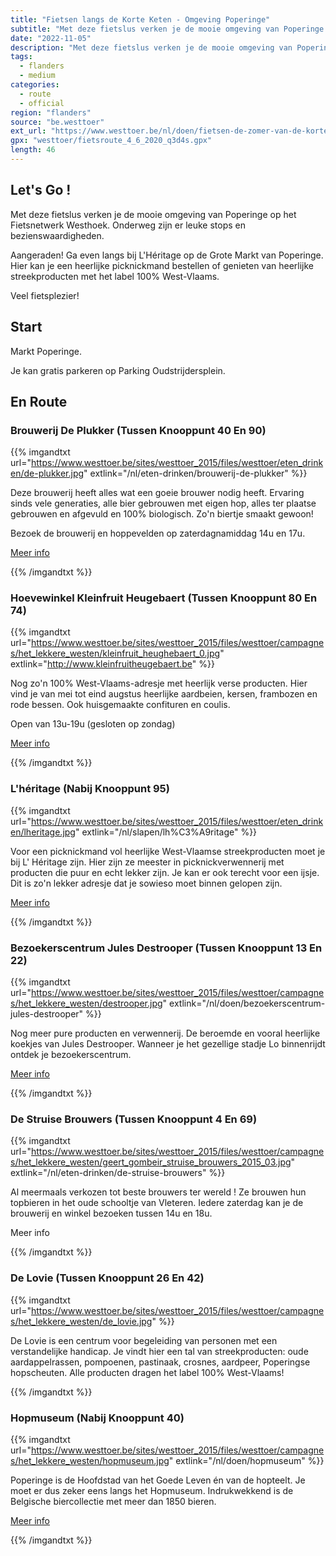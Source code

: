 ```yaml
---
title: "Fietsen langs de Korte Keten - Omgeving Poperinge"
subtitle: "Met deze fietslus verken je de mooie omgeving van Poperinge op het Fietsnetwerk Westhoek"
date: "2022-11-05"
description: "Met deze fietslus verken je de mooie omgeving van Poperinge op het Fietsnetwerk Westhoek" 
tags:
  - flanders
  - medium
categories: 
  - route
  - official
region: "flanders"
source: "be.westtoer"
ext_url: "https://www.westtoer.be/nl/doen/fietsen-de-zomer-van-de-korte-keten-omgeving-poperinge"
gpx: "westtoer/fietsroute_4_6_2020_q3d4s.gpx"
length: 46
---
```


## Let's Go !

Met deze fietslus verken je de mooie omgeving van Poperinge op het Fietsnetwerk Westhoek. Onderweg zijn er leuke stops en bezienswaardigheden.

Aangeraden! Ga even langs bij L'Héritage op de Grote Markt van Poperinge. Hier kan je een heerlijke picknickmand bestellen of genieten van heerlijke streekproducten met het label 100% West-Vlaams.

Veel fietsplezier!

## Start 

Markt Poperinge.   



Je kan gratis parkeren op Parking Oudstrijdersplein. 

## En Route

### Brouwerij De Plukker (Tussen Knooppunt 40 En 90)

{{% imgandtxt url="https://www.westtoer.be/sites/westtoer_2015/files/westtoer/eten_drinken/de-plukker.jpg" extlink="/nl/eten-drinken/brouwerij-de-plukker" %}}

Deze brouwerij heeft alles wat een goeie brouwer nodig heeft. Ervaring sinds vele generaties, alle bier gebrouwen met eigen hop, alles ter plaatse gebrouwen en afgevuld en 100% biologisch. Zo'n biertje smaakt gewoon!

Bezoek de brouwerij en hoppevelden op zaterdagnamiddag 14u en 17u.   

[Meer info](https://www.westtoer.be/nl/eten-drinken/brouwerij-de-plukker)

{{% /imgandtxt %}}

### Hoevewinkel Kleinfruit Heugebaert (Tussen Knooppunt 80 En 74)

{{% imgandtxt url="https://www.westtoer.be/sites/westtoer_2015/files/westtoer/campagnes/het_lekkere_westen/kleinfruit_heughebaert_0.jpg" extlink="http://www.kleinfruitheugebaert.be" %}}

Nog zo'n 100% West-Vlaams-adresje met heerlijk verse producten. Hier vind je van mei tot eind augstus heerlijke aardbeien, kersen, frambozen en rode bessen.  Ook huisgemaakte confituren en coulis.

Open van 13u-19u (gesloten op zondag)

[Meer info](http://www.kleinfruitheugebaert.be)

{{% /imgandtxt %}}

### L'héritage (Nabij Knooppunt 95)

{{% imgandtxt url="https://www.westtoer.be/sites/westtoer_2015/files/westtoer/eten_drinken/lheritage.jpg" extlink="/nl/slapen/lh%C3%A9ritage" %}}

Voor een picknickmand vol heerlijke West-Vlaamse streekproducten moet je bij L' Héritage zijn. Hier zijn ze meester in picknickverwennerij met producten die puur en echt lekker zijn. Je kan er ook terecht voor een ijsje. Dit is zo'n lekker adresje dat je sowieso moet binnen gelopen zijn.

[Meer info](https://www.westtoer.be/nl/slapen/lh%C3%A9ritage)

{{% /imgandtxt %}}

### Bezoekerscentrum Jules Destrooper (Tussen Knooppunt 13 En 22)

{{% imgandtxt url="https://www.westtoer.be/sites/westtoer_2015/files/westtoer/campagnes/het_lekkere_westen/destrooper.jpg" extlink="/nl/doen/bezoekerscentrum-jules-destrooper" %}}

Nog meer pure producten en verwennerij. De beroemde en vooral heerlijke koekjes van Jules Destrooper. Wanneer je het gezellige stadje Lo binnenrijdt ontdek je bezoekerscentrum.

[Meer info](https://www.westtoer.be/nl/doen/bezoekerscentrum-jules-destrooper)

{{% /imgandtxt %}}

### De Struise Brouwers (Tussen Knooppunt 4 En 69)

{{% imgandtxt url="https://www.westtoer.be/sites/westtoer_2015/files/westtoer/campagnes/het_lekkere_westen/geert_gombeir_struise_brouwers_2015_03.jpg" extlink="/nl/eten-drinken/de-struise-brouwers" %}}

Al meermaals verkozen tot beste brouwers ter wereld ! Ze brouwen hun topbieren in het oude schooltje van Vleteren.  Iedere zaterdag kan je de brouwerij en winkel bezoeken tussen 14u en 18u.

Meer info

{{% /imgandtxt %}}

### De Lovie (Tussen Knooppunt 26 En 42)

{{% imgandtxt url="https://www.westtoer.be/sites/westtoer_2015/files/westtoer/campagnes/het_lekkere_westen/de_lovie.jpg" %}}

De Lovie is een centrum voor begeleiding van personen met een verstandelijke handicap. Je vindt hier een tal van streekproducten: oude aardappelrassen, pompoenen, pastinaak, crosnes, aardpeer, Poperingse hopscheuten. Alle producten dragen het label 100% West-Vlaams!

{{% /imgandtxt %}}

### Hopmuseum (Nabij Knooppunt 40) 

{{% imgandtxt url="https://www.westtoer.be/sites/westtoer_2015/files/westtoer/campagnes/het_lekkere_westen/hopmuseum.jpg" extlink="/nl/doen/hopmuseum" %}}

Poperinge is de Hoofdstad van het Goede Leven én van de hopteelt. Je moet er dus zeker eens langs het Hopmuseum. Indrukwekkend is de Belgische biercollectie met meer dan 1850 bieren. 

[Meer info](https://www.westtoer.be/nl/doen/hopmuseum)

{{% /imgandtxt %}}
